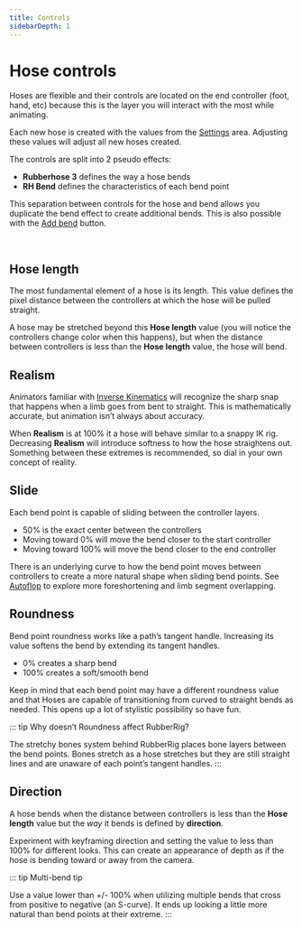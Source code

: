 ```yaml
---
title: Controls
sidebarDepth: 1
---
```


# Hose controls

<Screenshot
    url="/rubberhose3/controls.png"
    alt="Rubberhose controls"
    width="300px"
    outline
    left />

Hoses are flexible and their controls are located on the end controller (foot, hand, etc) because this is the layer you will interact with the most while animating.

Each new hose is created with the values from the [Settings](./settings) area. Adjusting these values will adjust all new hoses created.


The controls are split into 2 pseudo effects:

- **Rubberhose 3** defines the way a hose bends
- **RH Bend** defines the characteristics of each bend point

This separation between controls for the hose and bend allows you duplicate the bend effect to create additional bends. This is also possible with the [Add bend](./manage.html#add-bend) button.

<br/>

## Hose length

<Screenshot
    url="/rubberhose3/ctrl-hose-length.mp4"
    alt="Hose length"
    video
    outline
    round
    center />

The most fundamental element of a hose is its length. This value defines the pixel distance between the controllers at which the hose will be pulled straight.

A hose may be stretched beyond this **Hose length** value (you will notice the controllers change color when this happens), but when the distance between controllers is less than the **Hose length** value, the hose will bend.


## Realism

<Screenshot
    url="/rubberhose3/ctrl-realism.mp4"
    alt="Realism"
    video
    outline
    round
    center />

Animators familiar with [Inverse Kinematics](https://youtu.be/-0BO_jn6HFk?t=222) will recognize the sharp snap that happens when a limb goes from bent to straight. This is mathematically accurate, but animation isn’t always about accuracy.

When **Realism** is at 100% it a hose will behave similar to a snappy IK rig. Decreasing **Realism** will introduce softness to how the hose straightens out. Something between these extremes is recommended, so dial in your own concept of reality. 


## Slide

<Screenshot
    url="/rubberhose3/ctrl-slide.mp4"
    alt="Slide"
    video
    outline
    round
    center />

Each bend point is capable of sliding between the controller layers.

- 50% is the exact center between the controllers
- Moving toward 0% will move the bend closer to the start controller
- Moving toward 100% will move the bend closer to the end controller

There is an underlying curve to how the bend point moves between controllers to create a more natural shape when sliding bend points. See [Autoflop](./manage.html#autoflop) to explore more foreshortening and limb segment overlapping.


## Roundness

<Screenshot
    url="/rubberhose3/ctrl-roundness.mp4"
    alt="Roundness"
    video
    outline
    round
    center />

Bend point roundness works like a path’s tangent handle. Increasing its value softens the bend by extending its tangent handles.  

- 0% creates a sharp bend
- 100% creates a soft/smooth bend

Keep in mind that each bend point may have a different roundness value and that Hoses are capable of transitioning from curved to straight bends as needed. This opens up a lot of stylistic possibility so have fun.  


::: tip Why doesn’t Roundness affect RubberRig?

The stretchy bones system behind RubberRig places bone layers between the bend points. Bones stretch as a hose stretches but they are still straight lines and are unaware of each point’s tangent handles.
:::

## Direction

<Screenshot
    url="/rubberhose3/ctrl-direction.mp4"
    alt="Direction"
    video
    outline
    round
    center />

A hose bends when the distance between controllers is less than the **Hose length** value but the *way* it bends is defined by **direction**.

Experiment with keyframing direction and setting the value to less than 100% for different looks. This can create an appearance of depth as if the hose is bending toward or away from the camera.

::: tip Multi-bend tip

Use a value lower than +/- 100% when utilizing multiple bends that cross from positive to negative (an S-curve). It ends up looking a little more natural than bend points at their extreme.
:::
